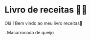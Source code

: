 # Livro de receitas :man_cook:

Olá ! Bem vindo ao meu livro receitas:wave:

. Macarronada de queijo

